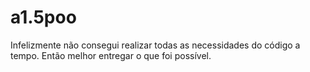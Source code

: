 # a1.5poo

Infelizmente não consegui realizar todas as necessidades do código a tempo. Então melhor entregar o que foi possível.
